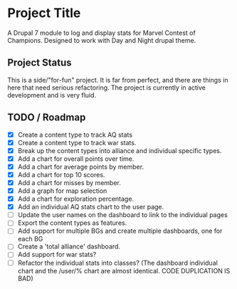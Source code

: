 # Project Title

A Drupal 7 module to log and display stats for Marvel Contest of Champions. Designed to work with Day and Night drupal theme. 

## Project Status

This is a side/"for-fun" project. It is far from perfect, and there are things in here that need serious refactoring. The project is currently in active development and is very fluid. 

## TODO / Roadmap

* [x] Create a content type to track AQ stats
* [x] Create a content type to track war stats.
* [x] Break up the content types into alliance and individual specific types.
* [x] Add a chart for overall points over time. 
* [x] Add a chart for average points by member. 
* [x] Add a chart for top 10 scores. 
* [x] Add a chart for misses by member.
* [x] Add a graph for map selection
* [x] Add a chart for exploration percentage.
* [x] Add an individual AQ stats chart to the user page. 
* [ ] Update the user names on the dashboard to link to the individual pages
* [ ] Export the content types as features.
* [ ] Add support for multiple BGs and create multiple dashboards, one for each BG
* [ ] Create a 'total alliance' dashboard.
* [ ] Add support for war stats?
* [ ] Refactor the individual stats into classes? (The dashboard individual chart and the /user/% chart are almost identical. CODE DUPLICATION IS BAD)